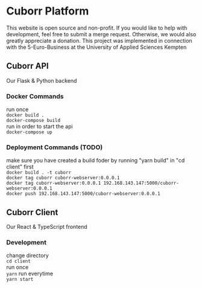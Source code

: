 # Cuborr Platform
This website is open source and non-profit. If you would like to help with development, feel free to submit a merge request. Otherwise, we would also greatly appreciate a donation. This project was implemented in connection with the 5-Euro-Business at the University of Applied Sciences Kempten
## Cuborr API
Our Flask & Python backend
### Docker Commands
run once <br />
```docker build .```<br />
```docker-compose build```<br />
run in order to start the api <br />
```docker-compose up```<br />

### Deployment Commands (TODO)
make sure you have created a build foder by running "yarn build" in "cd client" first <br />
```docker build . -t cuborr``` <br />
```docker tag cuborr cuborr-webserver:0.0.0.1``` <br />
```docker tag cuborr-webserver:0.0.0.1 192.168.143.147:5000/cuborr-webserver:0.0.0.1``` <br />
```docker push 192.168.143.147:5000/cuborr-webserver:0.0.0.1``` <br />


## Cuborr Client
Our React & TypeScript frontend
### Development
change directory <br />
```cd client``` <br />
run once <br />
```yarn```
run everytime <br />
```yarn start``` <br />
